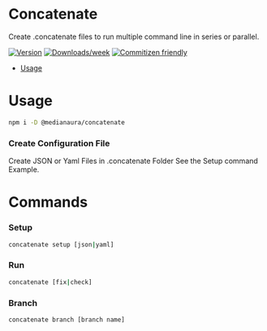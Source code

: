 # Concatenate

Create .concatenate files to run multiple command line in series or parallel.

[![Version](https://img.shields.io/npm/v/@medianaura/concatenate.svg)](https://npmjs.org/package/@medianaura/concatenate)
[![Downloads/week](https://img.shields.io/npm/dw/@medianaura/concatenate.svg)](https://npmjs.org/package/@medianaura/concatenate)
[![Commitizen friendly](https://img.shields.io/badge/commitizen-friendly-brightgreen.svg)](http://commitizen.github.io/cz-cli/)

- [Usage](#usage)

# Usage

```bash
npm i -D @medianaura/concatenate
```

### Create Configuration File

Create JSON or Yaml Files in .concatenate Folder
See the Setup command Example.

# Commands

### Setup

```bash
concatenate setup [json|yaml]
```

### Run

```bash
concatenate [fix|check]
```

### Branch

```bash
concatenate branch [branch name]
```
